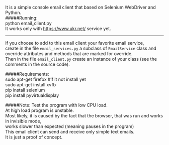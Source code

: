 It is a simple console email client that based on Selenium WebDriver and Python.  
#####Running:  
	python email_client.py  
It works only with https://www.ukr.net/ service yet.  

----------------

If you choose to add to this email client your favorite email service,  
create in the file `email_services.py` a subclass of `EmailService` class and override attributes and methods that are marked for override.  
Then in the file `email_client.py` create an instance of your class (see the comments in the source code).  


#####Requirements:  
	sudo apt-get firefox #if it not install yet  
	sudo apt-get install xvfb  
	pip install selenium  
	pip install pyvirtualdisplay  

#####Note:
Test the program with low CPU load.  
At high load program is unstable.  
Most likely, it is caused by the fact that the browser, that was run and works in invisible mode,  
works slower than expected (meaning pauses in the program)  
This email client can send and receive only simple text emails.  
It is just a proof of concept.




